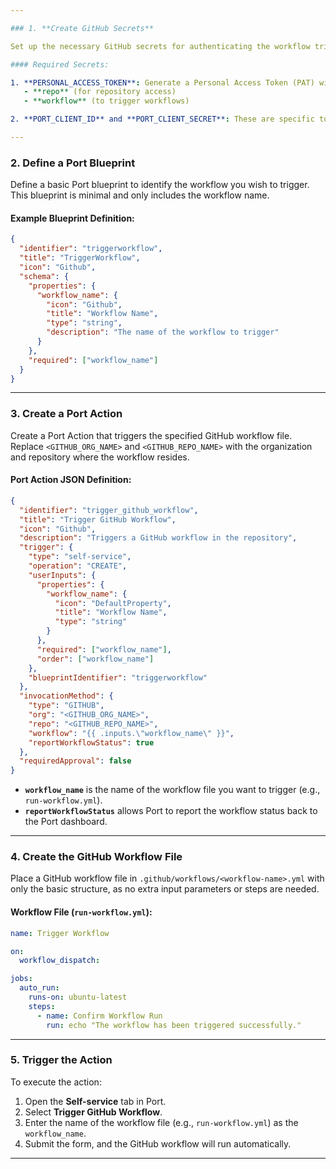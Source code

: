 ```yaml
---

### 1. **Create GitHub Secrets**

Set up the necessary GitHub secrets for authenticating the workflow trigger.

#### Required Secrets:

1. **PERSONAL_ACCESS_TOKEN**: Generate a Personal Access Token (PAT) with the following scopes:
   - **repo** (for repository access)
   - **workflow** (to trigger workflows)

2. **PORT_CLIENT_ID** and **PORT_CLIENT_SECRET**: These are specific to Port and are used to authenticate requests from Port to GitHub.

---
```


### 2. **Define a Port Blueprint**

Define a basic Port blueprint to identify the workflow you wish to trigger. This blueprint is minimal and only includes the workflow name.

#### Example Blueprint Definition:

```json
{
  "identifier": "triggerworkflow",
  "title": "TriggerWorkflow",
  "icon": "Github",
  "schema": {
    "properties": {
      "workflow_name": {
        "icon": "Github",
        "title": "Workflow Name",
        "type": "string",
        "description": "The name of the workflow to trigger"
      }
    },
    "required": ["workflow_name"]
  }
}
```

---

### 3. **Create a Port Action**

Create a Port Action that triggers the specified GitHub workflow file. Replace `<GITHUB_ORG_NAME>` and `<GITHUB_REPO_NAME>` with the organization and repository where the workflow resides.

#### Port Action JSON Definition:

```json
{
  "identifier": "trigger_github_workflow",
  "title": "Trigger GitHub Workflow",
  "icon": "Github",
  "description": "Triggers a GitHub workflow in the repository",
  "trigger": {
    "type": "self-service",
    "operation": "CREATE",
    "userInputs": {
      "properties": {
        "workflow_name": {
          "icon": "DefaultProperty",
          "title": "Workflow Name",
          "type": "string"
        }
      },
      "required": ["workflow_name"],
      "order": ["workflow_name"]
    },
    "blueprintIdentifier": "triggerworkflow"
  },
  "invocationMethod": {
    "type": "GITHUB",
    "org": "<GITHUB_ORG_NAME>",
    "repo": "<GITHUB_REPO_NAME>",
    "workflow": "{{ .inputs.\"workflow_name\" }}",
    "reportWorkflowStatus": true
  },
  "requiredApproval": false
}
```

- **`workflow_name`** is the name of the workflow file you want to trigger (e.g., `run-workflow.yml`).
- **`reportWorkflowStatus`** allows Port to report the workflow status back to the Port dashboard.

---

### 4. **Create the GitHub Workflow File**

Place a GitHub workflow file in `.github/workflows/<workflow-name>.yml` with only the basic structure, as no extra input parameters or steps are needed.

#### Workflow File (`run-workflow.yml`):

```yaml
name: Trigger Workflow

on:
  workflow_dispatch:

jobs:
  auto_run:
    runs-on: ubuntu-latest
    steps:
      - name: Confirm Workflow Run
        run: echo "The workflow has been triggered successfully."
```


---

### 5. **Trigger the Action**

To execute the action:
1. Open the **Self-service** tab in Port.
2. Select **Trigger GitHub Workflow**.
3. Enter the name of the workflow file (e.g., `run-workflow.yml`) as the `workflow_name`.
4. Submit the form, and the GitHub workflow will run automatically.

---


